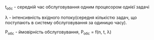 t<sub>обс</sub> - середній час обслуговування одним процесором однієї задачі

&lambda; - інтенсивність вхідного потоку(середня кількістю задач,
що поступають в систему обслуговування за одиницю часу).

P<sub>обс</sub> - ймовірність обслуговування, P<sub>обс</sub> = f(n, t, &lambda;)